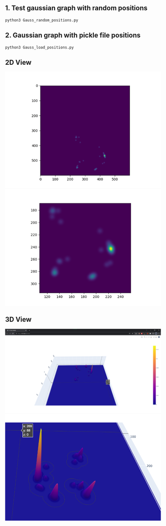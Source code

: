## 1. Test gaussian graph with random positions
```
python3 Gauss_random_positions.py
```

## 2. Gaussian graph with pickle file positions
```
python3 Gauss_load_positions.py
```
## 2D View
![alt text](https://github.com/cidimec/opencv-ai-competition-beavers/blob/main/Gaussian%20graph/Images/2D_view.png)
![alt text](https://github.com/cidimec/opencv-ai-competition-beavers/blob/main/Gaussian%20graph/Images/2D_view_Zoom.png)

## 3D View
![alt text](https://github.com/cidimec/opencv-ai-competition-beavers/blob/main/Gaussian%20graph/Images/3D_view.png)
![alt text](https://github.com/cidimec/opencv-ai-competition-beavers/blob/main/Gaussian%20graph/Images/3D_view_zoom.png)
